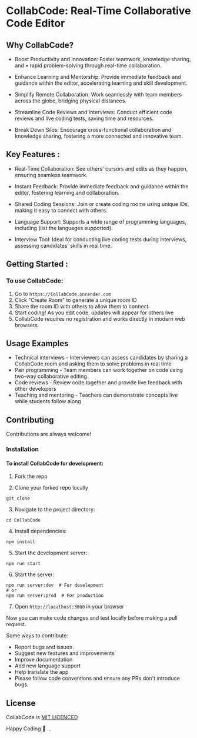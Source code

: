 # CollabCode: Real-Time Collaborative Code Editor


## Why CollabCode?

- Boost Productivity and Innovation: Foster teamwork, knowledge sharing, and  • rapid problem-solving through real-time collaboration. 

- Enhance Learning and Mentorship: Provide immediate feedback and guidance within the editor, accelerating learning and skill development.

- Simplify Remote Collaboration: Work seamlessly with team members across the globe, bridging physical distances. 

- Streamline Code Reviews and Interviews: Conduct efficient code reviews and live coding tests, saving time and resources.

- Break Down Silos: Encourage cross-functional collaboration and knowledge sharing, fostering a more connected and innovative team.


## Key Features : 

- Real-Time Collaboration: See others' cursors and edits as they happen, ensuring seamless teamwork.

- Instant Feedback: Provide immediate feedback and guidance within the editor, fostering learning and collaboration.
- Shared Coding Sessions: Join or create coding rooms using unique IDs, making it easy to connect with others.
- Language Support: Supports a wide range of programming languages, including (list the languages supported).
- Interview Tool: Ideal for conducting live coding tests during interviews, assessing candidates' skills in real time.
## Getting Started :

### To use CollabCode:

1. Go to `https://CollabCode.onrender.com`
2. Click "Create Room" to generate a unique room ID
3. Share the room ID with others to allow them to connect
4. Start coding! As you edit code, updates will appear for others live
5. CollabCode requires no registration and works directly in modern web browsers.
## Usage Examples

- Technical interviews - Interviewers can assess candidates by sharing a CollabCode room and asking them to solve problems in real time
- Pair programming - Team members can work together on code using two-way collaborative editing
- Code reviews - Review code together and provide live feedback with other developers
- Teaching and mentoring - Teachers can demonstrate concepts live while students follow along
## Contributing

Contributions are always welcome!

### Installation

#### To install CollabCode for development:

1. Fork the repo


2. Clone your forked repo locally

```
git clone 
```

3. Navigate to the project directory:

```
cd CollabCode
```

4. Install dependencies:

```
npm install
```

5. Start the development server:

```
npm run start
```

6. Start the server:

```
npm run server:dev  # For development
# or
npm run server:prod  # For production
```

7. Open `http://localhost:3000` in your browser


Now you can make code changes and test locally before making a pull request.

Some ways to contribute:

- Report bugs and issues
- Suggest new features and improvements
- Improve documentation
- Add new language support
- Help translate the app
- Please follow code conventions and ensure any PRs don't introduce bugs.
## License

CollabCode is [MIT LICENCED](https://choosealicense.com/licenses/mit/) 

Happy Coding 💜 ...